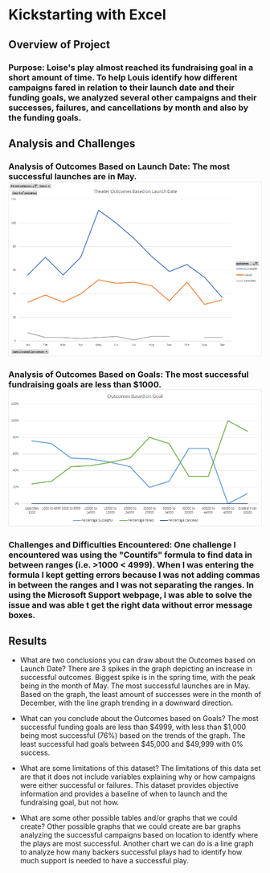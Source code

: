 # Kickstarting with Excel

## Overview of Project

### Purpose: Loise's play almost reached its fundraising goal in a short amount of time. To help Louis identify how different campaigns fared in relation to their launch date and their funding goals, we analyzed several other campaigns and their successes, failures, and cancellations by month and also by the funding goals.

## Analysis and Challenges

### Analysis of Outcomes Based on Launch Date: The most successful launches are in May. ![Outcomes_vs_Goals](https://github.com/becca0316/Kickstarter_Challenge/blob/main/Resources/Theater_Outcomes_vs_Launch.png)  

### Analysis of Outcomes Based on Goals: The most successful fundraising goals are less than $1000. ![Theater_Outcomes_vs_Launch](https://github.com/becca0316/Kickstarter_Challenge/blob/main/Resources/Outcomes_vs_Goals.png)

### Challenges and Difficulties Encountered: One challenge I encountered was using the "Countifs" formula to find data in between ranges (i.e. >1000 < 4999). When I was entering the formula I kept getting errors because I was not adding commas in between the ranges and I was not separating the ranges. In using the Microsoft Support webpage, I was able to solve the issue and was able t get the right data without error message boxes.  

## Results

- What are two conclusions you can draw about the Outcomes based on Launch Date? There are 3 spikes in the graph depicting an increase in successful outcomes. Biggest spike is in the spring time, with the peak being in the month of May. The most successful launches are in May. Based on the graph, the least amount of successes were in the month of December, with the line graph trending in a downward direction.

- What can you conclude about the Outcomes based on Goals? The most successful funding goals are less than $4999, with less than $1,000 being most successful (76%) based on the trends of the graph. The least successful had goals between $45,000 and $49,999 with 0% success. 

- What are some limitations of this dataset? The limitations of this data set are that it does not include variables explaining why or how campaigns were either successful or failures. This dataset provides objective information and provides a baseline of when to launch and the fundraising goal, but not how.

- What are some other possible tables and/or graphs that we could create? Other possible graphs that we could create are bar graphs analyzing the successful campaigns based on location to identfy where the plays are most successful. Another chart we can do is a line graph to analyze how many backers successful plays had to identify how much support is needed to have a successful play.
